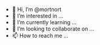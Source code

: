 - 👋 Hi, I’m @mortnort
- 👀 I’m interested in ...
- 🌱 I’m currently learning ...
- 💞️ I’m looking to collaborate on ...
- 📫 How to reach me ...

<!---
mortnort/mortnort is a ✨ special ✨ repository because its `README.md` (this file) appears on your GitHub profile.
You can click the Preview link to take a look at your changes.
--->
